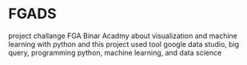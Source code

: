 # FGADS
project challange FGA Binar Acadmy about visualization and machine learning with python and this project used tool google data studio, big query, programming python, machine learning, and data science
